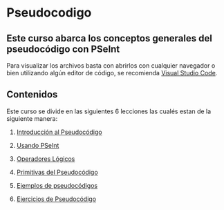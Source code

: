# Pseudocodigo

## Este curso abarca los conceptos generales del pseudocódigo con PSeInt

Para visualizar los archivos basta con abrirlos con cualquier navegador o bien utilizando algún editor de código, se recomienda [Visual Studio Code](https://code.visualstudio.com/).

## Contenidos

Este curso se divide en las siguientes 6 lecciones las cualés estan de la siguiente manera:

1. [Introducción al Pseudocódigo](/contenidos/1.%20pseudocodigo.md)

2. [Usando PSeInt](/contenidos/2.%20pseint.md)

3. [Operadores Lógicos](/contenidos/3.%20operadores.md)

4. [Primitivas del Pseudocódigo](/contenidos/4.%20primitivas_secuenciales.md)

5. [Ejemplos de pseudocódigos](/contenidos/5.%20ejemplos.md)

6. [Ejercicios de Pseudocódigo](/contenidos/6.%20ejercicios)
